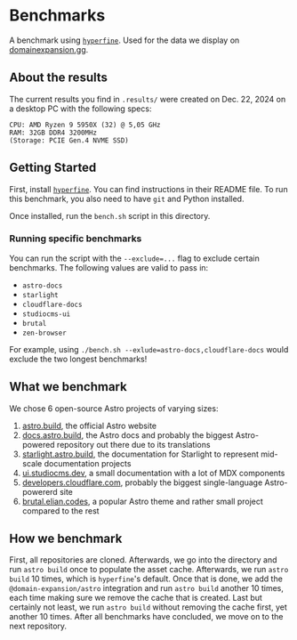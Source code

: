 # Benchmarks

A benchmark using [`hyperfine`](https://github.com/sharkdp/hyperfine?tab=readme-ov-file). Used for the data we display on [domainexpansion.gg](https://domainexpansion.gg).

## About the results

The current results you find in `.results/` were created on Dec. 22, 2024 on a desktop PC with the following specs:

```
CPU: AMD Ryzen 9 5950X (32) @ 5,05 GHz
RAM: 32GB DDR4 3200MHz
(Storage: PCIE Gen.4 NVME SSD)
```

## Getting Started

First, install [`hyperfine`](https://github.com/sharkdp/hyperfine?tab=readme-ov-file). You can find instructions in their README file. To run this benchmark, you also need to have `git` and Python installed.

Once installed, run the `bench.sh` script in this directory.

### Running specific benchmarks

You can run the script with the `--exclude=...` flag to exclude certain benchmarks. The following values are valid to pass in:

- `astro-docs`
- `starlight`
- `cloudflare-docs`
- `studiocms-ui`
- `brutal`
- `zen-browser`

For example, using `./bench.sh --exlude=astro-docs,cloudflare-docs` would exclude the two longest benchmarks!

## What we benchmark

We chose 6 open-source Astro projects of varying sizes:

1. [astro.build](https://astro.build), the official Astro website
2. [docs.astro.build](https://docs.astro.build), the Astro docs and probably the biggest Astro-powered repository out there due to its translations
3. [starlight.astro.build](https://starlight.astro.build), the documentation for Starlight to represent mid-scale documentation projects
4. [ui.studiocms.dev](https://ui.studiocms.dev), a small documentation with a lot of MDX components
5. [developers.cloudflare.com](https://developers.cloudflare.com), probably the biggest single-language Astro-powererd site
6. [brutal.elian.codes](https://brutal.elian.codes), a popular Astro theme and rather small project compared to the rest

## How we benchmark

First, all repositories are cloned. Afterwards, we go into the directory and run `astro build` once to populate the asset cache. Afterwards, we run `astro build` 10 times, which is `hyperfine`'s default. Once that is done, we add the `@domain-expansion/astro` integration and run `astro build` another 10 times, each time making sure we remove the cache that is created. Last but certainly not least, we run `astro build` without removing the cache first, yet another 10 times. After all benchmarks have concluded, we move on to the next repository.